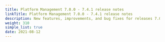 ```yaml
---
title: Platform Management 7.0.0 - 7.4.1 release notes
linkTitle: Platform Management 7.0.0 - 7.4.1 release notes
description: New features, improvements, and bug fixes for releases 7.0.0 - 7.4.1.
weight: 310
simple_list: true
date: 2021-08-12
---
```


